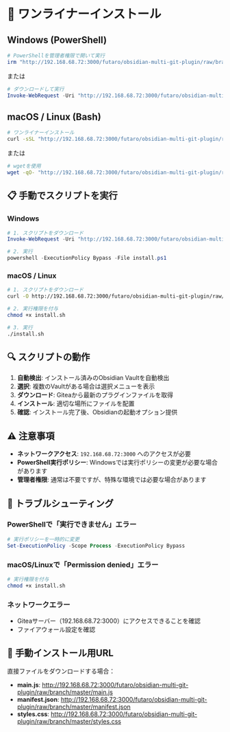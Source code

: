# 🚀 ワンライナーインストール

## Windows (PowerShell)

```powershell
# PowerShellを管理者権限で開いて実行
irm "http://192.168.68.72:3000/futaro/obsidian-multi-git-plugin/raw/branch/master/obsidian-multi-git-plugin/install.ps1" | iex
```

または

```powershell
# ダウンロードして実行
Invoke-WebRequest -Uri "http://192.168.68.72:3000/futaro/obsidian-multi-git-plugin/raw/branch/master/obsidian-multi-git-plugin/install.ps1" -OutFile "$env:TEMP\install-mgm.ps1"; powershell -ExecutionPolicy Bypass -File "$env:TEMP\install-mgm.ps1"
```

## macOS / Linux (Bash)

```bash
# ワンライナーインストール
curl -sSL "http://192.168.68.72:3000/futaro/obsidian-multi-git-plugin/raw/branch/master/obsidian-multi-git-plugin/install.sh" | bash
```

または

```bash
# wgetを使用
wget -qO- "http://192.168.68.72:3000/futaro/obsidian-multi-git-plugin/raw/branch/master/obsidian-multi-git-plugin/install.sh" | bash
```

## 📋 手動でスクリプトを実行

### Windows
```powershell
# 1. スクリプトをダウンロード
Invoke-WebRequest -Uri "http://192.168.68.72:3000/futaro/obsidian-multi-git-plugin/raw/branch/master/install.ps1" -OutFile "install.ps1"

# 2. 実行
powershell -ExecutionPolicy Bypass -File install.ps1
```

### macOS / Linux
```bash
# 1. スクリプトをダウンロード
curl -O http://192.168.68.72:3000/futaro/obsidian-multi-git-plugin/raw/branch/master/install.sh

# 2. 実行権限を付与
chmod +x install.sh

# 3. 実行
./install.sh
```

## 🔍 スクリプトの動作

1. **自動検出**: インストール済みのObsidian Vaultを自動検出
2. **選択**: 複数のVaultがある場合は選択メニューを表示
3. **ダウンロード**: Giteaから最新のプラグインファイルを取得
4. **インストール**: 適切な場所にファイルを配置
5. **確認**: インストール完了後、Obsidianの起動オプション提供

## ⚠️ 注意事項

- **ネットワークアクセス**: `192.168.68.72:3000` へのアクセスが必要
- **PowerShell実行ポリシー**: Windowsでは実行ポリシーの変更が必要な場合があります
- **管理者権限**: 通常は不要ですが、特殊な環境では必要な場合があります

## 🔧 トラブルシューティング

### PowerShellで「実行できません」エラー
```powershell
# 実行ポリシーを一時的に変更
Set-ExecutionPolicy -Scope Process -ExecutionPolicy Bypass
```

### macOS/Linuxで「Permission denied」エラー
```bash
# 実行権限を付与
chmod +x install.sh
```

### ネットワークエラー
- Giteaサーバー（192.168.68.72:3000）にアクセスできることを確認
- ファイアウォール設定を確認

## 📝 手動インストール用URL

直接ファイルをダウンロードする場合：

- **main.js**: http://192.168.68.72:3000/futaro/obsidian-multi-git-plugin/raw/branch/master/main.js
- **manifest.json**: http://192.168.68.72:3000/futaro/obsidian-multi-git-plugin/raw/branch/master/manifest.json
- **styles.css**: http://192.168.68.72:3000/futaro/obsidian-multi-git-plugin/raw/branch/master/styles.css